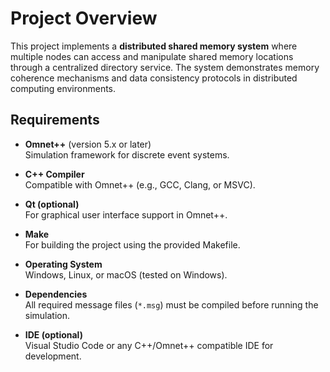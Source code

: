 # Project Overview

This project implements a **distributed shared memory system** where multiple nodes can access and manipulate shared memory locations through a centralized directory service. The system demonstrates memory coherence mechanisms and data consistency protocols in distributed computing environments.

## Requirements

- **Omnet++** (version 5.x or later)  
  Simulation framework for discrete event systems.

- **C++ Compiler**  
  Compatible with Omnet++ (e.g., GCC, Clang, or MSVC).

- **Qt (optional)**  
  For graphical user interface support in Omnet++.

- **Make**  
  For building the project using the provided Makefile.

- **Operating System**  
  Windows, Linux, or macOS (tested on Windows).

- **Dependencies**  
  All required message files (`*.msg`) must be compiled before running the simulation.

- **IDE (optional)**  
  Visual Studio Code or any C++/Omnet++ compatible IDE for development.